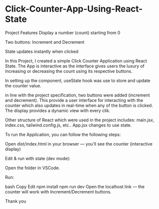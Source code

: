 # Click-Counter-App-Using-React-State

Project Features
Display a number (count) starting from 0

Two buttons: Increment and Decrement

State updates instantly when clicked

In this Project, I created a simple Click Counter Application using React State. The App is interactive as the interface gives users the luxury of increasing or decreasing the count using its respective buttons.

In setting up the component, useState hook was use to store and update the counter value.

in line with the project specification, two buttons were added (increment and decrement). This provide a user interface for interacting with the counter which also updates in real-time when any of the button is clicked. The display provides a dynamic view with every clik.

Other structure of React which were used in the project includes: main.jsx, index.css, tailwind.config.js, etc.. App.jsx changes to use state.

To run the Application, you can follow the following steps:

Open dist/index.html in your browser — you’ll see the counter (interactive display)

Edit & run with state (dev mode):

Open the folder in VSCode.

Run:

bash
Copy
Edit
npm install
npm run dev
Open the localhost link — the counter will work with Increment/Decrement buttons.

Thank you

